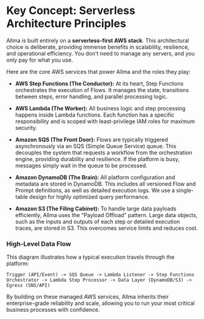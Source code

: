 # Key Concept: Serverless Architecture Principles

Allma is built entirely on a **serverless-first AWS stack**. This architectural choice is deliberate, providing immense benefits in scalability, resilience, and operational efficiency. You don't need to manage any servers, and you only pay for what you use.

Here are the core AWS services that power Allma and the roles they play:

-   **AWS Step Functions (The Conductor):** At its heart, Step Functions orchestrates the execution of Flows. It manages the state, transitions between steps, error handling, and parallel processing logic.

-   **AWS Lambda (The Worker):** All business logic and step processing happens inside Lambda functions. Each function has a specific responsibility and is scoped with least-privilege IAM roles for maximum security.

-   **Amazon SQS (The Front Door):** Flows are typically triggered asynchronously via an SQS (Simple Queue Service) queue. This decouples the system that requests a workflow from the orchestration engine, providing durability and resilience. If the platform is busy, messages simply wait in the queue to be processed.

-   **Amazon DynamoDB (The Brain):** All platform configuration and metadata are stored in DynamoDB. This includes all versioned Flow and Prompt definitions, as well as detailed execution logs. We use a single-table design for highly optimized query performance.

-   **Amazon S3 (The Filing Cabinet):** To handle large data payloads efficiently, Allma uses the "Payload Offload" pattern. Large data objects, such as the inputs and outputs of each step or detailed execution traces, are stored in S3. This overcomes service limits and reduces cost.

### High-Level Data Flow

This diagram illustrates how a typical execution travels through the platform:

`Trigger (API/Event) -> SQS Queue -> Lambda Listener -> Step Functions Orchestrator -> Lambda Step Processor -> Data Layer (DynamoDB/S3) -> Egress (SNS/API)`

By building on these managed AWS services, Allma inherits their enterprise-grade reliability and scale, allowing you to run your most critical business processes with confidence.